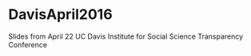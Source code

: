 # DavisApril2016
Slides from April 22 UC Davis Institute for Social Science Transparency Conference
